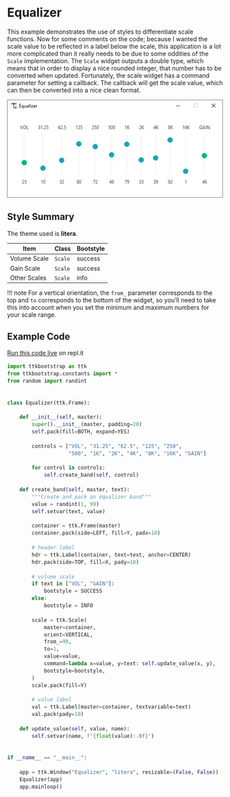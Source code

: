 # Equalizer
This example demonstrates the use of styles to differentiate scale functions. 
Now for some comments on the code; because I wanted the scale value to be 
reflected in a label below the scale, this application is a lot more 
complicated than it really needs to be due to some oddities of the `Scale` 
implementation. The `Scale` widget outputs a double type, which means that 
in order to display a nice rounded integer, that number has to be converted 
when updated. Fortunately, the scale widget has a command parameter for setting 
a callback. The callback will get the scale value, which can then be converted 
into a nice clean format. 

![file search image example](../assets/gallery/equalizer.png)

## Style Summary
The theme used is **litera**.

| Item          | Class     | Bootstyle |
| ---           | ---       | ---       |
| Volume Scale  | `Scale`   | success   |
| Gain Scale    | `Scale`   | success   |
| Other Scales  | `Scale`   | info      |

!!! note
    For a vertical orientation, the `from_` parameter corresponds to the top 
    and `to` corresponds to the bottom of the widget, so you’ll need to take 
    this into account when you set the minimum and maximum numbers for your 
    scale range.

## Example Code
[Run this code live](https://replit.com/@israel-dryer/equalizer#main.py) on repl.it

```python
import ttkbootstrap as ttk
from ttkbootstrap.constants import *
from random import randint


class Equalizer(ttk.Frame):
    
    def __init__(self, master):
        super().__init__(master, padding=20)
        self.pack(fill=BOTH, expand=YES)

        controls = ["VOL", "31.25", "62.5", "125", "250",
                    "500", "1K", "2K", "4K", "8K", "16K", "GAIN"]

        for control in controls:
            self.create_band(self, control)

    def create_band(self, master, text):
        """Create and pack an equalizer band"""
        value = randint(1, 99)
        self.setvar(text, value)

        container = ttk.Frame(master)
        container.pack(side=LEFT, fill=Y, padx=10)

        # header label
        hdr = ttk.Label(container, text=text, anchor=CENTER)
        hdr.pack(side=TOP, fill=X, pady=10)

        # volume scale
        if text in ["VOL", "GAIN"]:
            bootstyle = SUCCESS
        else:
            bootstyle = INFO

        scale = ttk.Scale(
            master=container,
            orient=VERTICAL,
            from_=99,
            to=1,
            value=value,
            command=lambda x=value, y=text: self.update_value(x, y),
            bootstyle=bootstyle,
        )
        scale.pack(fill=Y)

        # value label
        val = ttk.Label(master=container, textvariable=text)
        val.pack(pady=10)

    def update_value(self, value, name):
        self.setvar(name, f"{float(value):.0f}")


if __name__ == "__main__":

    app = ttk.Window("Equalizer", "litera", resizable=(False, False))
    Equalizer(app)
    app.mainloop()
```